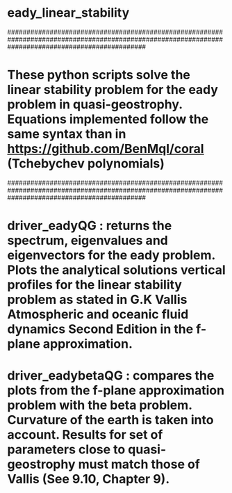 # eady_linear_stability

####################################################################################################################################################
# These python scripts solve the linear stability problem for the eady problem in quasi-geostrophy. Equations implemented follow the same syntax than in https://github.com/BenMql/coral (Tchebychev polynomials)
####################################################################################################################################################

# driver_eadyQG : returns the spectrum, eigenvalues and eigenvectors for the eady problem. Plots the analytical solutions vertical profiles for the linear stability problem as stated in G.K Vallis Atmospheric and oceanic fluid dynamics Second Edition in the f-plane approximation.

# driver_eadybetaQG : compares the plots from the f-plane approximation problem with the beta problem. Curvature of the earth is taken into account. Results for set of parameters close to quasi-geostrophy must match those of Vallis (See 9.10, Chapter 9).



